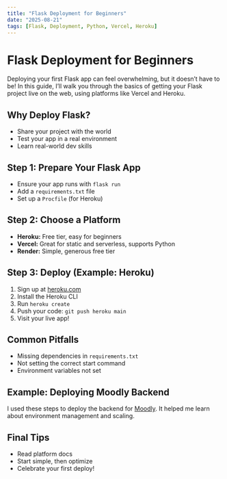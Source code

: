 ```yaml
---
title: "Flask Deployment for Beginners"
date: "2025-08-21"
tags: [Flask, Deployment, Python, Vercel, Heroku]
---
```


# Flask Deployment for Beginners

Deploying your first Flask app can feel overwhelming, but it doesn’t have to be! In this guide, I’ll walk you through the basics of getting your Flask project live on the web, using platforms like Vercel and Heroku.

## Why Deploy Flask?
- Share your project with the world
- Test your app in a real environment
- Learn real-world dev skills

## Step 1: Prepare Your Flask App
- Ensure your app runs with `flask run`
- Add a `requirements.txt` file
- Set up a `Procfile` (for Heroku)

## Step 2: Choose a Platform
- **Heroku:** Free tier, easy for beginners
- **Vercel:** Great for static and serverless, supports Python
- **Render:** Simple, generous free tier

## Step 3: Deploy (Example: Heroku)
1. Sign up at [heroku.com](https://heroku.com)
2. Install the Heroku CLI
3. Run `heroku create`
4. Push your code: `git push heroku main`
5. Visit your live app!

## Common Pitfalls
- Missing dependencies in `requirements.txt`
- Not setting the correct start command
- Environment variables not set

## Example: Deploying Moodly Backend
I used these steps to deploy the backend for [Moodly](https://moodly-2-0.vercel.app/). It helped me learn about environment management and scaling.

## Final Tips
- Read platform docs
- Start simple, then optimize
- Celebrate your first deploy!
